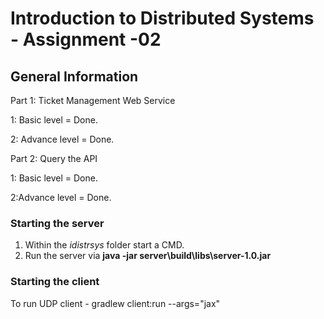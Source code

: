 # Introduction to Distributed Systems - Assignment -02

## General Information

Part 1: Ticket Management Web Service

1: Basic level = Done.

2: Advance level = Done.

Part 2: Query the API

1: Basic level = Done.

2:Advance level = Done.


### Starting the server

1. Within the _idistrsys_ folder start a CMD.
2. Run the server via **java -jar server\build\libs\server-1.0.jar**

### Starting the client

To run UDP client - gradlew client:run --args="jax"


